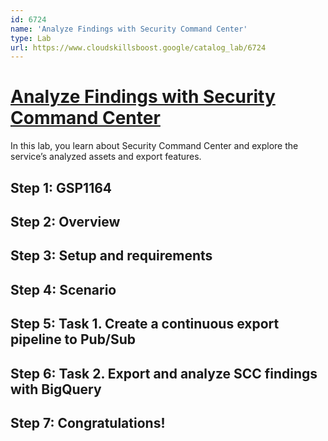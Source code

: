 ```yaml
---
id: 6724
name: 'Analyze Findings with Security Command Center'
type: Lab
url: https://www.cloudskillsboost.google/catalog_lab/6724
---
```


# [Analyze Findings with Security Command Center](https://www.cloudskillsboost.google/catalog_lab/6724)

In this lab, you learn about Security Command Center and explore the service’s analyzed assets and export features.

## Step 1: GSP1164

## Step 2: Overview

## Step 3: Setup and requirements

## Step 4: Scenario

## Step 5: Task 1. Create a continuous export pipeline to Pub/Sub

## Step 6: Task 2. Export and analyze SCC findings with BigQuery

## Step 7: Congratulations!
